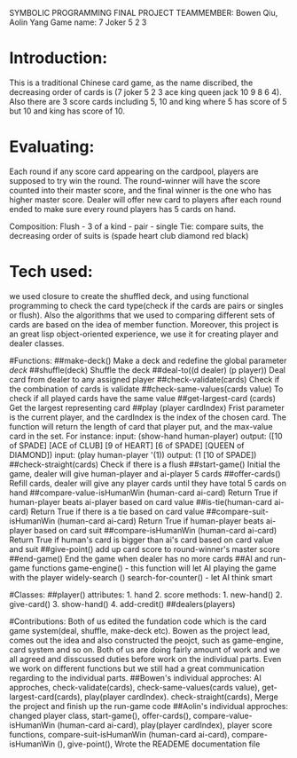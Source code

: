 SYMBOLIC PROGRAMMING FINAL PROJECT
TEAMMEMBER: Bowen Qiu, Aolin Yang
Game name: 7 Joker 5 2 3

# Introduction:
This is a traditional Chinese card game, as the name discribed, the decreasing order of cards is (7 joker 5 2 3 ace king queen jack 10 9 8 6 4). Also there are 3 score cards including 5, 10 and king where 5 has score of 5 but 10 and king has score of 10. 

# Evaluating:
Each round if any score card appearing on the cardpool, players are supposed to try win the round. The round-winner will have the score counted into their master score, and the final winner is the one who has higher master score. Dealer will offer new card to players after each round ended to make sure every round players has 5 cards on hand.

Composition: Flush - 3 of a kind - pair - single
Tie: compare suits, the decreasing order of suits is (spade heart club diamond red black)

# Tech used:
we used closure to create the shuffled deck, and using functional programming to check the card type(check if the cards are pairs or singles or flush). Also the algorithms that we used to comparing different sets of cards are based on the idea of member function. Moreover, this project is an great lisp object-oriented experience, we use it for creating player and dealer classes. 

#Functions:
##make-deck() 
	Make a deck and redefine the global parameter *deck*
##shuffle(deck)
	Shuffle the deck
##deal-to((d dealer) (p player))
	Deal card from dealer to any assigned player
##check-validate(cards)
	Check if the combination of cards is validate
##check-same-values(cards value)
	To check if all played cards have the same value
##get-largest-card (cards)
	Get the largest representing card
##play (player cardIndex)
	Frist parameter is the current player, and the cardIndex is the index of the chosen card. The function will return the length of card that player put, and the max-value card in the set. For instance:
	input: (show-hand human-player)
	output: ([10 of SPADE] [ACE of CLUB] [9 of HEART] [6 of SPADE] [QUEEN of DIAMOND])
	input: (play human-player '(1))
	output: (1 [10 of SPADE])
##check-straight(cards)
	Check if there is a flush
##start-game()
	Initial the game, dealer will give human-player and ai-player 5 cards
##offer-cards()
	Refill cards, dealer will give any player cards until they have total 5 cards on hand
##compare-value-isHumanWin (human-card ai-card)
	Return True if human-player beats ai-player based on card value
##is-tie(human-card ai-card)
	Return True if there is a tie based on card value
##compare-suit-isHumanWin (human-card ai-card)
	Return True if human-player beats ai-player based on card suit
##compare-isHumanWin (human-card ai-card)
	Return True if human's card is bigger than ai's card based on card value and suit
##give-point()
	add up card score to round-winner's master score
##end-game()
	End the game when dealer has no more cards 
##AI and run-game functions
	game-engine() - this function will let AI playing the game with the player
	widely-search ()
	search-for-counter() - let AI think smart
	


#Classes:
##player()
	attributes:
	1. hand
	2. score
	methods:
	1. new-hand() 
	2. give-card()
	3. show-hand()
	4. add-credit()
##dealers(players)

#Contributions:
Both of us edited the fundation code which is the card game system(deal, shuffle, make-deck etc). Bowen as the project lead, comes out the idea and also constructed the peojct, such as game-engine, card system and so on. Both of us are doing fairly amount of work and we all agreed and disscussed duties before work on the individual parts. Even we work on different functions but we still had a great communication regarding to the individual parts. 
##Bowen's individual approches: 
AI approches, check-validate(cards), check-same-values(cards value), get-largest-card(cards), play(player cardIndex). check-straight(cards), Merge the project and finish up the run-game code
##Aolin's individual approches:
changed player class, start-game(), offer-cards(), compare-value-isHumanWin (human-card ai-card), play(player cardIndex), player score functions,  compare-suit-isHumanWin (human-card ai-card), compare-isHumanWin (), give-point(), Wrote the READEME documentation file 